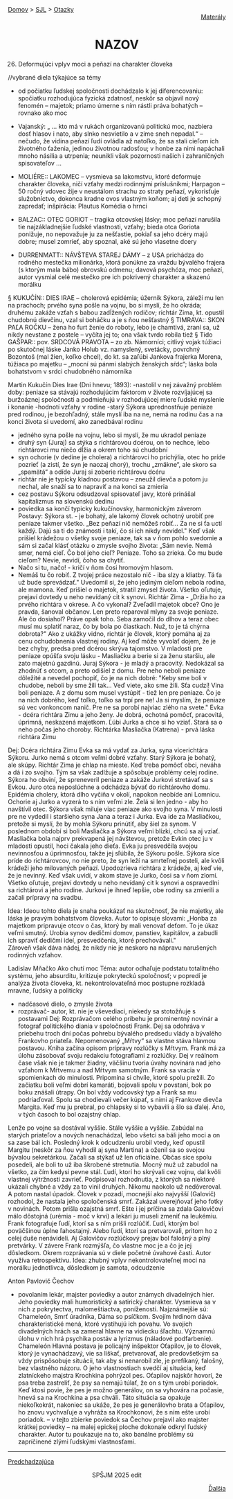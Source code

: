 <div align="center">
    <div align="left">
        <a href="/README.md">Domov</a>
        >
        <a href="../SLOVENCINA.md">SJL</a>
        >
        <a href="../ustne-otazky.md">Otazky</a>
    </div>
    <div align="right">
        <a href="https://drive.google.com/drive/folders/">Materály</a>
    </div>

# NAZOV
</div>

26. Deformujúci vplyv moci a peňazí na charakter človeka

//vybrané diela týkajúce sa témy
- od počiatku ľudskej spoločnosti dochádzalo k jej diferencovaniu: spočiatku rozhodujúca fyzická zdatnosť, neskôr sa objavil nový fenomén – majetok; priamo úmerne s ním rástli práva bohatých – rovnako ako moc
- Vajanský: „ ... kto má v rukách organizovanú politickú moc, nazbiera dosť hlasov i nato, aby slnko nesvietilo a v zime sneh nepadal.“ – nečudo, že vidina peňazí ľudí ovládla až natoľko, že sa stali cieľom ich životného ťaženia, jedinou životnou radosťou; v honbe za nimi napáchali mnoho násilia a utrpenia; neunikli však pozornosti našich i zahraničných spisovateľov ...

- MOLIÉRE:: LAKOMEC – vysmieva sa lakomstvu, ktoré deformuje charakter človeka, ničí vzťahy medzi rodinnými príslušníkmi; Harpagon – 50 ročný vdovec žije v neustálom strachu zo straty peňazí, vykorisťuje služobníctvo, dokonca kradne ovos vlastným koňom; aj deti je schopný zapredať; inšpirácia: Plautus Komédia o hrnci
- BALZAC:: OTEC GORIOT – tragika otcovskej lásky; moc peňazí narušila tie najzákladnejšie ľudské vlastnosti, vzťahy; bieda otca Goriota ponižuje, no nepovažuje ju za nešťastie, pokiaľ sa jeho dcéry majú dobre; musel zomrieť, aby spoznal, aké sú jeho vlasetne dcery
- DURRENMATT:: NÁVŠTEVA STAREJ DÁMY – z USA prichádza do rodného mestečka milionárka, ktorá ponúkne za vraždu bývalého frajera (s ktorým mala bábo) obrovskú odmenu; davová psychóza, moc peňazí, autor vysmial celé mestečko pre ich pokrivený charakter a skazenú morálku

§ KUKUČÍN:: DIES IRAE – cholerová epidémia; úžerník Sýkora, záleží mu len na prachoch; prvého syna pošle na vojnu, bo si myslí, že ho okráda; druhému zakáže vzťah s babou zadĺžených rodičov; richtár Zima, kt. opustil chudobnú dievčinu, vzal si boháčku a je s ňou nešťastný
§ TIMRAVA:: SKON PAĽA ROČKU – žena ho furt ženie do roboty, lebo je chamtivá, zraní sa, už nikdy nevstane z postele – vyčíta jej to; ona však tvrdo robila tiež
§ Tido GAŠPAR:: pov. SRDCOVÁ PRAVOTA – zo zb. Námorníci; citlivý vojak túžiaci po skutočnej láske Janko Holub vz. namyslený, svetácky, povrchný Bozontoš (mal žien, koľko chcel), do kt. sa zaľúbi Jankova frajerka Morena, túžiaca po majetku – „mocní sú pánmi slabých ženských sŕdc“; láska bola bohatstvom v srdci chudobného námorníka




Martin Kukučín
Dies Irae (Dni hnevu; 1893):
-nastolil v nej závažný problém doby: peniaze sa stávajú rozhodujúcim faktorom v živote rozvíjajúcej sa buržoáznej spoločnosti a podmieňujú v rozhodujúcej miere ľudské myslenie i konanie
-hodnotí vzťahy v rodine
-starý Sýkora uprednostňuje peniaze pred rodinou, je bezohľadný, stále myslí iba na ne, nemá na rodinu čas a na konci života si uvedomí, ako zanedbával rodinu
- jedného syna pošle na vojnu, lebo si myslí, že mu ukradol peniaze
- druhý syn (Juraj) sa stýka s richtárovou dcérou, on to nechce, lebo richtárovci mu niečo dĺžia a okrem toho sú chudobní
- syn ochorie (v dedine je cholera) a richtárovci ho prichýlia, otec ho príde pozrieť (a zistí, že syn je naozaj chorý), trochu „zmäkne“, ale skoro sa „spamätá“ a odíde
Juraj si zoberie richtárovu dcéru
- richtár nie je typicky kladnou postavou – zneužil dievča a potom ju nechal, ale snaží sa to napraviť a na konci sa zmieria
- cez postavu Sýkoru odsudzoval spisovateľ javy, ktoré prinášal kapitalizmus na slovenskú dedinu
- poviedka sa končí typicky kukučínovsky, harmonickým záverom
Postavy:
Sýkora st. - je bohatý, ale lakomý človek ochotný urobiť pre peniaze takmer všetko.
„Bez peňazí nič nemôžeš robiť... Za ne si ťa uctí každý. Dajú sa ti do známosti i takí, čo si ich nikdy nevidel." Keď však prišiel krádežou o všetky svoje peniaze, tak sa v ňom pohlo svedomie a sám si začal klásť otázku o zmysle svojho života: „Sám nevie. Nemá smer, nemá cieľ. Čo bol jeho cieľ? Peniaze. Toho sa zrieka. Čo mu bude cieľom? Nevie, nevidí, čoho sa chytiť.
- Načo si tu, načo! - kričí v ňom čosi hromovým hlasom.
- Nemáš tu čo robiť. Z tvojej práce nezostalo nič - iba slzy a kliatby. Tá ťa už bude sprevádzať."
Uvedomil si, že jeho jediným cieľom nebola rodina, ale mamona. Keď prišiel o majetok, stratil zmysel života. Všetko oľutuje, prejaví dovtedy u neho nevídaný cit k synovi.
Richtár Zima - „Držia ho za prvého richtára v okrese. A čo vykonal? Zveľadil majetok obce? Ono je pravda, šanoval občanov.
 Len preto reparoval mlyny za svoje peniaze. Ale čo dosiahol? Práve opak toho. Seba zamočil do dlhov a teraz obec musí mu splatiť naraz, čo by bola po čiastkach. Nuž, to je tá chýrna dobrota?" Ako z ukážky vidno, richtár je človek, ktorý pomáha aj za cenu ochudobnenia vlastnej rodiny. Aj keď môže vyvolať dojem, že je bez chyby, predsa pred dcérou skrýva tajomstvo. V mladosti pre peniaze opúšťa svoju lásku - Masliačku a berie si za ženu staršiu, ale zato majetnú gazdinú.
Juraj Sýkora - je mladý a pracovitý. Nedokázal sa zhodnúť s otcom, a preto odišiel z domu. Pre neho neboli peniaze dôležité a nevedel pochopiť, čo je na nich dobré: "Keby sme boli v chudobe, neboli by sme žili tak... Veď viete, ako sme žili. Sťa cudzí! Vina boli peniaze. A  z domu som musel vystúpiť - tiež len pre peniaze. Čo je na nich dobrého, keď toľko, toľko sa trpí pre ne! Ja si myslím, že peniaze sú vec vonkoncom nanič. Pre ne sa porobí najviac zlého na svete."
Evka - dcéra richtára Zimu a jeho ženy. Je dobrá, ochotná pomôcť, pracovitá, úprimná, neskazená majetkom. Ľúbi Jurka a chce si ho vziať. Stará sa o neho počas jeho choroby.
Richtárka Masliačka (Katrena) - prvá láska richtára Zimu
 
Dej: 
Dcéra richtára Zimu Evka sa má vydať za Jurka, syna vicerichtára Sýkoru. Jurko nemá s otcom veľmi dobré vzťahy. Starý Sýkora je bohatý, ale skúpy. Richtár Zima je chlap na mieste. Keď treba pomôcť obci, neváha a dá i zo svojho. Tým sa však zadlžuje a spôsobuje problémy celej rodine. Sýkora ho obviní, že spreneveril peniaze a zakáže Jurkovi stretávať sa s Evkou. Juro otca neposlúchne a odchádza bývať do richtárovho domu. Epidémia cholery, ktorá dlho vyčíňa v okolí, napokon neobíde ani Lomnicu. Ochorie aj Jurko a vyzerá to s ním veľmi zle. Želá si len jedno - aby ho navštívil otec. Sýkora však miluje viac peniaze ako svojho syna. V minulosti pre ne vydedil i staršieho syna Jana a teraz i Jurka. Eva ide za Masliačkou, pretože si myslí, že by mohla Sýkoru prinútiť, aby šiel za synom. V poslednom období si boli Masliačka a Sýkora veľmi blízki, chcú sa aj vziať. Masliačka bola najprv prekvapená jej návštevou, pretože Evkin otec ju v mladosti opustil, hoci čakala jeho dieťa. Evka ju presvedčila svojou nevinnosťou a úprimnosťou, takže jej sľúbila, že Sýkoru pošle. Sýkora síce príde do richtárovcov, no nie preto, že syn leží na smrteľnej posteli, ale kvôli krádeži jeho milovaných peňazí. Upodozrieva richtára z krádeže, aj keď vie, že je nevinný. Keď však uvidí, v akom stave je Jurko, čosi sa v ňom zlomí. Všetko oľutuje, prejaví dovtedy u neho nevídaný cit k synovi a ospravedlní sa richtárovi a jeho rodine. Jurkovi je ihneď lepšie, obe rodiny sa zmierili a začali prípravy na svadbu.

Idea: Ideou tohto diela je snaha poukázať na skutočnosť, že nie majetky, ale láska je pravým bohatstvom človeka. Autor to opisuje slovami:
„Honba za majetkom pripravuje otcov o čas, ktorý by mali venovať deťom. To je úkaz veľmi smutný. Urobia synov dedičmi domov, panstiev, kapitálov, a zabudli ich spraviť dedičmi ideí, presvedčenia, ktoré prechovávali."  
Zároveň však dáva nádej, že nikdy nie je neskoro na nápravu narušených rodinných vzťahov.



Ladislav Mňačko
Ako chutí moc 
Téma: autor odhaľuje podstatu totalitného systému, jeho absurditu, kritizuje pokryteckú  spoločnosť; v popredí je analýza života človeka, kt. nekontrolovateľná moc postupne  rozkladá mravne, ľudsky a politicky
- nadčasové dielo, o zmysle života
- rozprávač- autor, kt. nie je vševediaci, niekedy sa stotožňuje s postavami
Dej: 
Rozprávačom celého príbehu je prominentný novinár a fotograf politického diania v spoločnosti Frank. Dej sa odohráva v priebehu troch dní počas pohrebu bývalého predsedu vlády a bývalého Frankovho priateľa. Nepomenovaný „Mŕtvy“ sa vlastne stáva hlavnou postavou. Kniha začína opisom prípravy rozlúčky s Mŕtvym. Frank má za úlohu zásobovať svoju redakciu fotografiami z rozlúčky. Dej v reálnom čase však nie je takmer žiadny, väčšinu tvoria úvahy novinára nad jeho vzťahom k Mŕtvemu a nad Mŕtvym samotným. Frank sa vracia v spomienkach do minulosti. Pripomína si chvíle, ktoré spolu prežili. Zo začiatku boli veľmi dobrí kamaráti, bojovali spolu v povstaní, bok po boku znášali útrapy. On bol vždy vodcovský typ a Frank sa mu podriaďoval. Spolu sa chodievali večer kúpať, s nimi aj Frankove dievča Margita. Keď mu ju prebral, po chlapsky si to vybavili a šlo sa ďalej. Áno, v tých časoch to bol ozajstný chlap. 

Lenže po vojne sa dostával vyššie. Stále vyššie a vyššie. Zabúdal na starých priateľov a nových nenachádzal, lebo všetci sa báli jeho moci a on sa zase bál ich. Posledný krok k odcudzeniu urobil vtedy, keď opustil Margitu (neskôr za ňou vyhodil aj syna Martina) a oženil sa so svojou bývalou sekretárkou. Začali sa stýkať už len oficiálne. Občas síce spolu posedeli, ale boli to už iba škrobené stretnutia. Mocný muž už zabudol na všetko, za čím kedysi pevne stál. Ľudí, ktorí ho skrývali cez vojnu, dal kvôli vlastnej výtržnosti zavrieť. Podpisoval rozhodnutia, z ktorých sa niektoré ukázali chybné a vždy za to vinil druhých. Nikomu naokolo už nedôveroval. A potom nastal úpadok. Človek v pozadí, mocnejší ako najvyšší (Galovič) rozhodol, že nastala jeho spoločenská smrť. Zakázal uverejňovať jeho fotky v novinách. Potom prišla ozajstná smrť. Ešte i jej príčina sa zdala Galovičovi málo dôstojná (urémia - moč v krvi) a lekári ju museli zmeniť na leukémiu. Frank fotografuje ľudí, ktorí sa s ním prišli rozlúčiť. Ľudí, ktorým bol poväčšinou úplne ľahostajný. Alebo ľudí, ktorí sa pretvarovali, pritom ho z celej duše nenávideli. Aj Galovičov rozlúčkový prejav bol falošný a plný pretvárky. 
V závere Frank rozmýšľa, čo vlastne moc je a čo je jej dôsledkom.
Okrem rozprávania sú v diele početné úvahové časti. Autor využíva retrospektívu.
Idea: zhubný vplyv nekontrolovateľnej moci na morálku jednotlivca, dôsledkom je samota, odcudzenie



Anton Pavlovič Čechov
- povolaním lekár, majster poviedky a autor známych divadelných hier. Jeho poviedky mali humoristický a satirický charakter. Vysmieva sa v nich z pokrytectva, malomeštiactva, poníženosti. Najznámejšie sú: Chameleón, Smrť úradníka,  Dáma so psíčkom. Svojím hrdinom dáva charakteristické mená, ktoré vystihujú ich povahu. Vo svojich divadelných hrách sa zameral hlavne na vidiecku šľachtu. Významnú úlohu v nich hrá psychika postáv a lyrizmus (náladové podfarbenie).
Chameleón 
Hlavná postava je policajný inšpektor Oťapilov, je to človek, ktorý je vynachádzavý, vie sa líškať, pretvarovať, ale predovšetkým sa vždy prispôsobuje situácii, tak aby si nenarobil zle, je prefíkaný, falošný, bez vlastného názoru. O jeho vlastnostiach svedčí aj situácia, keď zlatníckeho majstra Krochkina pohrýzol pes. Oťapilov najskôr hovorí, že psa treba zastreliť, že psy sa nemajú túlať, že on s tým urobí poriadok.
Keď ktosi povie, že pes je možno generálov, on sa vyhovára na počasie, hnevá sa na Krochkina a psa chváli. Táto situácia sa opakuje niekoľkokrát, nakoniec sa ukáže, že pes je generálovho brata a Oťapilov, ho znovu vychvaľuje a vyhráža sa Krochkonovi, že s ním ešte urobí poriadok.
– v tejto zbierke poviedok sa Čechov prejavil ako majster krátkej poviedky – na malej epickej ploche dokonale odkryl ľudský charakter. Autor tu poukazuje na to, ako banálne problémy sú zapríčinené zlými ľudskými vlastnosťami.

---
<div align="left">

[Predchadzajúca](25.md)
</div>
<div align="center">
SPŠJM 2025 edit
</div>
<div align="right">

[Ďalšia](27.md)
</div>







